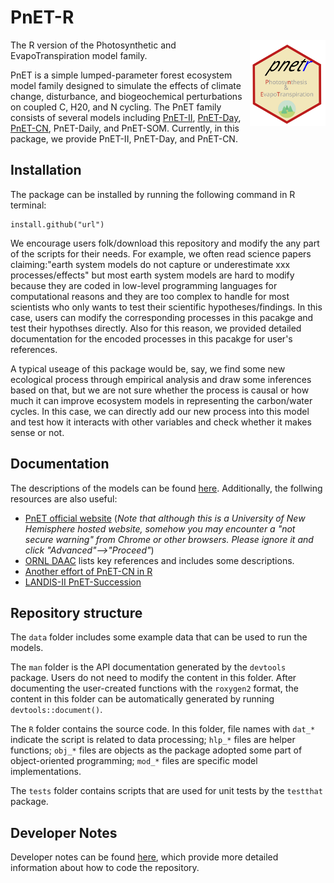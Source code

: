 # PnET-R

<img src="doc/pnetr_logo.svg" align="right" height="138" />

The R version of the Photosynthetic and EvapoTranspiration model family. 

PnET is a simple lumped-parameter forest ecosystem model family designed to simulate the effects of climate change, disturbance, and biogeochemical perturbations on coupled C, H20, and N cycling. The PnET family consists of several models including [PnET-II](http://www.int-res.com/abstracts/cr/v05/n3/p207-222/), [PnET-Day](http://www.jstor.org/stable/4221255), [PnET-CN](https://linkinghub.elsevier.com/retrieve/pii/S0304380097019534), PnET-Daily, and PnET-SOM. Currently, in this package, we provide PnET-II, PnET-Day, and PnET-CN. 

## Installation

The package can be installed by running the following command in R terminal:

```
install.github("url")
```

We encourage users folk/download this repository and modify the any part of the scripts for their needs. For example, we often read science papers claiming:"earth system models do not capture or underestimate xxx processes/effects" but most earth system models are hard to modify because they are coded in low-level programming languages for computational reasons and they are too complex to handle for most scientists who only wants to test their scientific hypotheses/findings. In this case, users can modify the corresponding processes in this pacakge and test their hypothses directly. Also for this reason, we provided detailed documentation for the encoded processes in this pacakge for user's references. 

A typical useage of this package would be, say, we find some new ecological process through empirical analysis and draw some inferences based on that, but we are not sure whether the process is causal or how much it can improve ecosystem models in representing the carbon/water cycles. In this case, we can directly add our new process into this model and test how it interacts with other variables and check whether it makes sense or not. 

## Documentation

The descriptions of the models can be found [here](/doc/pnet_model.md). Additionally, the follwing resources are also useful:

- [PnET official website](https://www.pnet.sr.unh.edu/) (*Note that although this is a University of New Hemisphere hosted website, somehow you may encounter a "not secure warning" from Chrome or other browsers. Please ignore it and click "Advanced"-->"Proceed"*)
- [ORNL DAAC](https://daac.ornl.gov/MODELS/guides/pnet_guide.html) lists key references and includes some descriptions.
- [Another effort of PnET-CN in R](https://github.com/AlexandraThorn/PnETCN-R)
- [LANDIS-II PnET-Succession](https://www.landis-ii.org/extensions/pnet-succession)


## Repository structure

The `data` folder includes some example data that can be used to run the models.

The `man` folder is the API documentation generated by the `devtools` package. Users do not need to modify the content in this folder. After documenting the user-created functions with the `roxygen2` format, the content in this folder can be automatically generated by running `devtools::document()`.

The `R` folder contains the source code. In this folder, file names with `dat_*` indicate the script is related to data processing; `hlp_*` files are helper functions; `obj_*` files are objects as the package adopted some part of object-oriented programming; `mod_*` files are specific model implementations.

The `tests` folder contains scripts that are used for unit tests by the `testthat` package.

## Developer Notes

Developer notes can be found [here](/doc/developer_notes.md), which provide more detailed information about how to code the repository.

